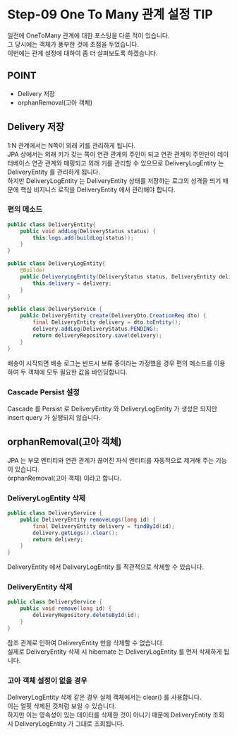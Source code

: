 # Step-09 One To Many 관계 설정 TIP
일전에 OneToMany 관계에 대한 포스팅을 다룬 적이 있습니다.<br>
그 당시에는 객체가 풍부한 것에 초점을 두었습니다.<br>
이번에는 관계 설정에 대하여 좀 더 살펴보도록 하겠습니다.

## POINT
* Delivery 저장
* orphanRemoval(고아 객체)

## Delivery 저장
1:N 관계에서는 N쪽이 외래 키를 관리하게 됩니다.<br>
JPA 상에서는 외래 키가 갖는 쪽이 연관 관계의 주인이 되고 연관 관계의 주인만이 데이터베이스 연관 관계와 매핑되고 외래 키를 관리할 수 있으므로 DeliveryLogEntity 는 DeliveryEntity 를 관리하게 됩니다.<br>
하지만 DeliveryLogEntity 는 DeliveryEntity 상태를 저장하는 로그의 성격을 띄기 때문에 핵심 비지니스 로직을 DeliveryEntity 에서 관리해야 합니다.<br>

### 편의 메소드
```java
public class DeliveryEntity{
    public void addLog(DeliveryStatus status) {
        this.logs.add(buildLog(status));
    }
}

public class DeliveryLogEntity{
    @Builder
    public DeliveryLogEntity(DeliveryStatus status, DeliveryEntity delivery) {
        this.delivery = delivery;
    }
}

public class DeliveryService {
    public DeliveryEntity create(DeliveryDto.CreationReq dto) {
        final DeliveryEntity delivery = dto.toEntity();
        delivery.addLog(DeliveryStatus.PENDING);
        return deliveryRepository.save(delivery);
    }
}
```

배송이 시작되면 배송 로그는 반드시 보류 중이라는 가정했을 경우 편의 메소드를 이용하여 두 객체에 모두 필요한 값을 바인딩합니다.<br>

### Cascade Persist 설정
Cascade 를 Persist 로 DeliveryEntity 와 DeliveryLogEntity 가 생성은 되지만 insert query 가 실행되지 않습니다.<br>

## orphanRemoval(고아 객체)
JPA 는 부모 엔티티와 연관 관계가 끊어진 자식 엔티티를 자동적으로 제거해 주는 기능이 있습니다.<br>
orphanRemoval(고아 객체) 이라고 합니다.<br>

### DeliveryLogEntity 삭제
```java
public class DeliveryService {
    public DeliveryEntity removeLogs(long id) {
        final DeliveryEntity delivery = findById(id);
        delivery.getLogs().clear();
        return delivery;
    }
}
```
DeliveryEntity 에서 DeliveryLogEntity 를 직관적으로 삭제할 수 있습니다.

### DeliveryEntity 삭제
```java
public class DeliveryService {
    public void remove(long id) {
        deliveryRepository.deleteById(id);
    }
}
```

참조 관계로 인하여 DeliveryEntity 만을 삭제할 수 없습니다.<br>
실제로 DeliveryEntity 삭제 시 hibernate 는 DeliveryLogEntity 를 먼저 삭제하게 됩니다.

### 고아 객체 설정이 없을 경우
DeliveryLogEntity 삭제 같은 경우 실제 객체에서는 clear() 를 사용합니다.<br>
이는 얼핏 삭제된 것처럼 보일 수 있습니다.<br>
하지만 이는 영속성이 있는 데이터를 삭제한 것이 아니기 때문에 DeliveryEntity 조회 시 DeliveryLogEntity 가 그대로 조회됩니다.<br>
